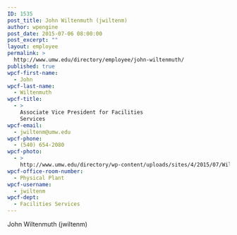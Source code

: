 ```yaml
---
ID: 1535
post_title: John Wiltenmuth (jwiltenm)
author: wpengine
post_date: 2015-07-06 08:00:00
post_excerpt: ""
layout: employee
permalink: >
  http://www.umw.edu/directory/employee/john-wiltenmuth/
published: true
wpcf-first-name:
  - John
wpcf-last-name:
  - Wiltenmuth
wpcf-title:
  - >
    Associate Vice President for Facilities
    Services
wpcf-email:
  - jwiltenm@umw.edu
wpcf-phone:
  - (540) 654-2080
wpcf-photo:
  - >
    http://www.umw.edu/directory/wp-content/uploads/sites/4/2015/07/Wiltenmuth_John_197.jpg
wpcf-office-room-number:
  - Physical Plant
wpcf-username:
  - jwiltenm
wpcf-dept:
  - Facilities Services
---
```

John Wiltenmuth (jwiltenm)